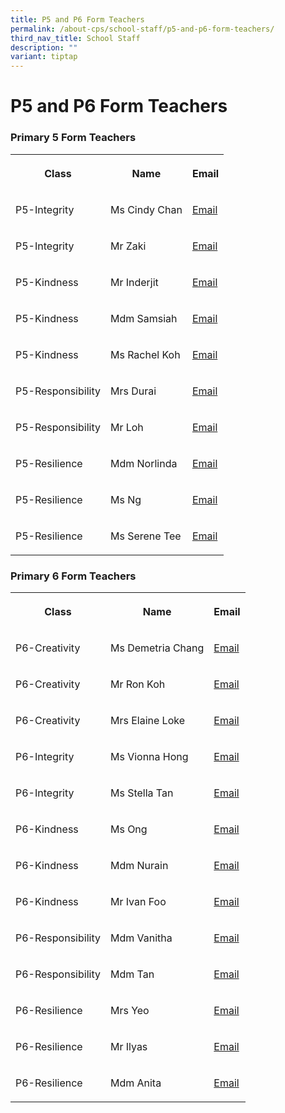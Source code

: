 ```yaml
---
title: P5 and P6 Form Teachers
permalink: /about-cps/school-staff/p5-and-p6-form-teachers/
third_nav_title: School Staff
description: ""
variant: tiptap
---
```

<h1><strong>P5 and P6 Form Teachers</strong></h1><h3>Primary 5 Form Teachers</h3><table><tbody><tr><th rowspan="1" colspan="1"><p>Class</p></th><th rowspan="1" colspan="1"><p>Name</p></th><th rowspan="1" colspan="1"><p>Email</p></th></tr><tr><td rowspan="1" colspan="1"><p>P5-Integrity</p></td><td rowspan="1" colspan="1"><p>Ms Cindy Chan</p></td><td rowspan="1" colspan="1"><p><a href="mailto:chan_xinyi_cindy@moe.edu.sg" rel="noopener noreferrer nofollow" target="_blank">Email</a></p></td></tr><tr><td rowspan="1" colspan="1"><p>P5-Integrity</p></td><td rowspan="1" colspan="1"><p>Mr Zaki</p></td><td rowspan="1" colspan="1"><p><a href="mailto:muhamad_zaki_b_jalil@moe.edu.sg" rel="noopener noreferrer nofollow" target="_blank">Email</a></p></td></tr><tr><td rowspan="1" colspan="1"><p>P5-Kindness</p></td><td rowspan="1" colspan="1"><p>Mr Inderjit</p></td><td rowspan="1" colspan="1"><p><a href="mailto:inderjit_singh@moe.edu.sg" rel="noopener noreferrer nofollow" target="_blank">Email</a></p></td></tr><tr><td rowspan="1" colspan="1"><p>P5-Kindness</p></td><td rowspan="1" colspan="1"><p>Mdm Samsiah</p></td><td rowspan="1" colspan="1"><p><a href="mailto:samsiah_khamis@moe.edu.sg" rel="noopener noreferrer nofollow" target="_blank">Email</a></p></td></tr><tr><td rowspan="1" colspan="1"><p>P5-Kindness</p></td><td rowspan="1" colspan="1"><p>Ms Rachel Koh</p></td><td rowspan="1" colspan="1"><p><a href="mailto:koh_xiuli_rachel@moe.edu.sg" rel="noopener noreferrer nofollow" target="_blank">Email</a></p></td></tr><tr><td rowspan="1" colspan="1"><p>P5-Responsibility</p></td><td rowspan="1" colspan="1"><p>Mrs Durai</p></td><td rowspan="1" colspan="1"><p><a href="mailto:sivarathinam_chinnavan@moe.edu.sg" rel="noopener noreferrer nofollow" target="_blank">Email</a></p></td></tr><tr><td rowspan="1" colspan="1"><p>P5-Responsibility</p></td><td rowspan="1" colspan="1"><p>Mr Loh</p></td><td rowspan="1" colspan="1"><p><a href="mailto:loh_hao_jie@moe.edu.sg" rel="noopener noreferrer nofollow" target="_blank">Email</a></p></td></tr><tr><td rowspan="1" colspan="1"><p>P5-Resilience</p></td><td rowspan="1" colspan="1"><p>Mdm Norlinda</p></td><td rowspan="1" colspan="1"><p><a href="mailto:norlinda_mohamed_yatim@moe.edu.sg" rel="noopener noreferrer nofollow" target="_blank">Email</a></p></td></tr><tr><td rowspan="1" colspan="1"><p>P5-Resilience</p></td><td rowspan="1" colspan="1"><p>Ms Ng</p></td><td rowspan="1" colspan="1"><p><a href="mailto:ng_xin_ru@moe.edu.sg" rel="noopener noreferrer nofollow" target="_blank">Email</a></p></td></tr><tr><td rowspan="1" colspan="1"><p>P5-Resilience</p></td><td rowspan="1" colspan="1"><p>Ms Serene Tee</p></td><td rowspan="1" colspan="1"><p><a href="mailto:tee_su_ling_serene@moe.edu.sg" rel="noopener noreferrer nofollow" target="_blank">Email</a></p></td></tr></tbody></table><h3>Primary 6 Form Teachers</h3><table><tbody><tr><th rowspan="1" colspan="1"><p>Class</p></th><th rowspan="1" colspan="1"><p>Name</p></th><th rowspan="1" colspan="1"><p>Email</p></th></tr><tr><td rowspan="1" colspan="1"><p>P6-Creativity</p></td><td rowspan="1" colspan="1"><p>Ms Demetria Chang</p></td><td rowspan="1" colspan="1"><p><a href="mailto:demetria_chang@moe.edu.sg" rel="noopener noreferrer nofollow" target="_blank">Email</a></p></td></tr><tr><td rowspan="1" colspan="1"><p>P6-Creativity</p></td><td rowspan="1" colspan="1"><p>Mr Ron Koh</p></td><td rowspan="1" colspan="1"><p><a href="mailto:koh_ri_rong@moe.edu.sg" rel="noopener noreferrer nofollow" target="_blank">Email</a></p></td></tr><tr><td rowspan="1" colspan="1"><p>P6-Creativity</p></td><td rowspan="1" colspan="1"><p>Mrs Elaine Loke</p></td><td rowspan="1" colspan="1"><p><a href="mailto:chua_ee_ling_elaine@moe.edu.sg" rel="noopener noreferrer nofollow" target="_blank">Email</a></p></td></tr><tr><td rowspan="1" colspan="1"><p>P6-Integrity</p></td><td rowspan="1" colspan="1"><p>Ms Vionna Hong</p></td><td rowspan="1" colspan="1"><p><a href="mailto:hong_yi_ni_vionna@moe.edu.sg" rel="noopener noreferrer nofollow" target="_blank">Email</a></p></td></tr><tr><td rowspan="1" colspan="1"><p>P6-Integrity</p></td><td rowspan="1" colspan="1"><p>Ms Stella Tan</p></td><td rowspan="1" colspan="1"><p><a href="mailto:tan_si_teng@moe.edu.sg" rel="noopener noreferrer nofollow" target="_blank">Email</a></p></td></tr><tr><td rowspan="1" colspan="1"><p>P6-Kindness</p></td><td rowspan="1" colspan="1"><p>Ms Ong</p></td><td rowspan="1" colspan="1"><p><a href="mailto:ong_shu_wen_a@moe.edu.sg" rel="noopener noreferrer nofollow" target="_blank">Email</a></p></td></tr><tr><td rowspan="1" colspan="1"><p>P6-Kindness</p></td><td rowspan="1" colspan="1"><p>Mdm Nurain</p></td><td rowspan="1" colspan="1"><p><a href="mailto:nurain_mohd_salleh@moe.edu.sg" rel="noopener noreferrer nofollow" target="_blank">Email</a></p></td></tr><tr><td rowspan="1" colspan="1"><p>P6-Kindness</p></td><td rowspan="1" colspan="1"><p>Mr Ivan Foo</p></td><td rowspan="1" colspan="1"><p><a href="mailto:foo_yong_chin_ivan@moe.edu.sg" rel="noopener noreferrer nofollow" target="_blank">Email</a></p></td></tr><tr><td rowspan="1" colspan="1"><p>P6-Responsibility</p></td><td rowspan="1" colspan="1"><p>Mdm Vanitha</p></td><td rowspan="1" colspan="1"><p><a href="mailto:vanitha_gunasekaran@moe.edu.sg" rel="noopener noreferrer nofollow" target="_blank">Email</a></p></td></tr><tr><td rowspan="1" colspan="1"><p>P6-Responsibility</p></td><td rowspan="1" colspan="1"><p>Mdm Tan</p></td><td rowspan="1" colspan="1"><p><a href="mailto:tan_woon_hui@moe.edu.sg" rel="noopener noreferrer nofollow" target="_blank">Email</a></p></td></tr><tr><td rowspan="1" colspan="1"><p>P6-Resilience</p></td><td rowspan="1" colspan="1"><p>Mrs Yeo</p></td><td rowspan="1" colspan="1"><p><a href="mailto:tan_bee_chai@moe.edu.sg" rel="noopener noreferrer nofollow" target="_blank">Email</a></p></td></tr><tr><td rowspan="1" colspan="1"><p>P6-Resilience</p></td><td rowspan="1" colspan="1"><p>Mr Ilyas</p></td><td rowspan="1" colspan="1"><p><a href="mailto:ilyas_hakim_jamaludin@moe.edu.sg" rel="noopener noreferrer nofollow" target="_blank">Email</a></p></td></tr><tr><td rowspan="1" colspan="1"><p>P6-Resilience</p></td><td rowspan="1" colspan="1"><p>Mdm Anita</p></td><td rowspan="1" colspan="1"><p><a href="mailto:anita_abdul_gani@moe.edu.sg" rel="noopener noreferrer nofollow" target="_blank">Email</a></p></td></tr></tbody></table><p></p>
